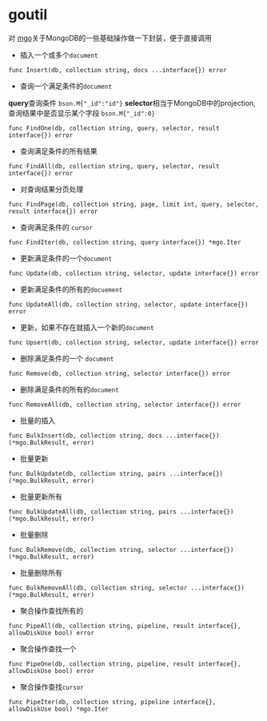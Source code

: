 # goutil
对 [mgo]()关于MongoDB的一些基础操作做一下封装，便于直接调用  

* 插入一个或多个`document`

```
func Insert(db, collection string, docs ...interface{}) error
```

* 查询一个满足条件的`document`  

**query**查询条件 `bson.M{"_id":"id"}`
**selector**相当于MongoDB中的projection,查询结果中是否显示某个字段 `bson.M{"_id":0}`

```
func FindOne(db, collection string, query, selector, result interface{}) error
```

* 查询满足条件的所有结果  

```
func FindAll(db, collection string, query, selector, result interface{}) error
```

* 对查询结果分页处理

```
func FindPage(db, collection string, page, limit int, query, selector, result interface{}) error
```

* 查询满足条件的 `cursor`

```
func FindIter(db, collection string, query interface{}) *mgo.Iter
```

* 更新满足条件的一个`document`

```
func Update(db, collection string, selector, update interface{}) error
```

* 更新满足条件的所有的`docuement`

```
func UpdateAll(db, collection string, selector, update interface{}) error
```

* 更新，如果不存在就插入一个新的`document`

```
func Upsert(db, collection string, selector, update interface{}) error
```

* 删除满足条件的一个 `document`

```
func Remove(db, collection string, selector interface{}) error
```

* 删除满足条件的所有的`document`

```
func RemoveAll(db, collection string, selector interface{}) error
```

* 批量的插入

```
func BulkInsert(db, collection string, docs ...interface{}) (*mgo.BulkResult, error)
```

* 批量更新

```
func BulkUpdate(db, collection string, pairs ...interface{}) (*mgo.BulkResult, error)
```

* 批量更新所有

```
func BulkUpdateAll(db, collection string, pairs ...interface{}) (*mgo.BulkResult, error)
```

* 批量删除

```
func BulkRemove(db, collection string, selector ...interface{}) (*mgo.BulkResult, error)
```

* 批量删除所有  

```
func BulkRemoveAll(db, collection string, selector ...interface{}) (*mgo.BulkResult, error)
```

* 聚合操作查找所有的

```
func PipeAll(db, collection string, pipeline, result interface{}, allowDiskUse bool) error
```

* 聚合操作查找一个

```
func PipeOne(db, collection string, pipeline, result interface{}, allowDiskUse bool) error
```

* 聚合操作查找`cursor`

```
func PipeIter(db, collection string, pipeline interface{}, allowDiskUse bool) *mgo.Iter
```
